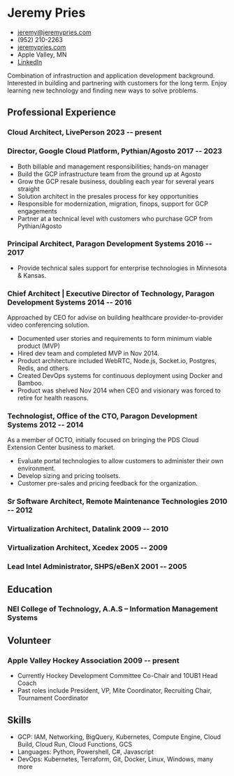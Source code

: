 
# Jeremy Pries

- <jeremy@jeremypries.com>
- (952) 210-2263
- [jeremypries.com](http://jeremypries.com)
- Apple Valley, MN
- [LinkedIn](https://www.linkedin.com/in/jeremypries/)

Combination of infrastruction and application development background.  Interested in building and partnering with customers for the long term.  Enjoy learning new technology and finding new ways to solve problems.

## Professional Experience

### <span>Cloud Architect, LivePerson</span> <span>2023 -- present</span>

### <span>Director, Google Cloud Platform, Pythian/Agosto</span> <span>2017 -- 2023</span>

 - Both billable and management responsibilities; hands-on manager
 - Build the GCP infrastructure team from the ground up at Agosto
 - Grow the GCP resale business, doubling each year for several years straight
 - Solution architect in the presales process for key opportunities
 - Responsible for modernization, migration, finops, support for GCP engagements
 - Partner at a technical level with customers who purchase GCP from Pythian/Agosto

### <span>Principal Architect, Paragon Development Systems</span> <span>2016 -- 2017</span>

 - Provide technical sales support for enterprise technologies in Minnesota & Kansas.

### <span>Chief Architect | Executive Director of Technology, Paragon Development Systems</span> <span>2014 -- 2016</span>
Approached by CEO for advise on building healthcare provider-to-provider video conferencing solution.

 - Documented user stories and requirements to form minimum viable product (MVP)
 - Hired dev team and completed MVP in Nov 2014.
 - Product architecture included WebRTC, Node.js, Socket.io, Postgres, Redis, and others.
 - Created DevOps systems for continuous deployment using Docker and Bamboo.
 - Product was shelved Nov 2014 when CEO and visionary was forced to retire for health reasons.


### <span>Technologist, Office of the CTO, Paragon Development Systems</span> <span>2012 -- 2014</span>
As a member of OCTO, initially focused on bringing the PDS Cloud Extension Center business to
market.

 - Evaluate portal technologies to allow customers to administer their own environment.
 - Develop sizing and pricing toolsets.
 - Customer pre-sales and pricing feedback for the organization.

### <span>Sr Software Architect, Remote Maintenance Technologies</span> <span>2010 -- 2012</span>

### <span>Virtualization Architect, Datalink</span> <span>2009 -- 2010</span>

### <span>Virtualization Architect, Xcedex</span> <span>2005 -- 2009</span>

### <span>Lead Intel Administrator, SHPS/eBenX</span> <span>2001 -- 2005</span>


## Education

### <span>NEI College of Technology, A.A.S – Information Management Systems</span>


## Volunteer

### <span>Apple Valley Hockey Association</span> <span>2009 -- present</span>

 - Currently Hockey Development Committee Co-Chair and 10UB1 Head Coach
 - Past roles include President, VP, Mite Coordinator, Recruiting Chair, Tournament Coordinator


## Skills

 - GCP: IAM, Networking, BigQuery, Kubernetes, Compute Engine, Cloud Build, Cloud Run, Cloud Functions, GCS
 - Languages: Python, Powershell, C#, Javascript
 - DevOps: Kubernetes, Terraform, Git, Docker, Linux, Windows, many more

